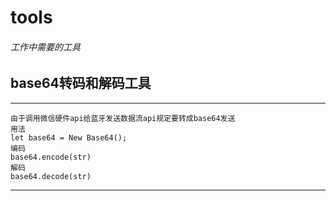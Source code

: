 # tools
###### 工作中需要的工具

## base64转码和解码工具
--- 
 	由于调用微信硬件api给蓝牙发送数据流api规定要转成base64发送
	用法 
	let base64 = New Base64();
	编码
	base64.encode(str)
	解码
	base64.decode(str)
---
